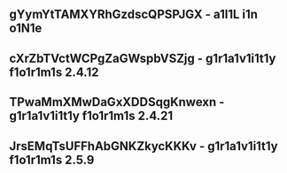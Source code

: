 ## gYymYtTAMXYRhGzdscQPSPJGX - a1l1L i1n o1N1e
## cXrZbTVctWCPgZaGWspbVSZjg - g1r1a1v1i1t1y f1o1r1m1s 2.4.12
## TPwaMmXMwDaGxXDDSqgKnwexn - g1r1a1v1i1t1y f1o1r1m1s 2.4.21
## JrsEMqTsUFFhAbGNKZkycKKKv - g1r1a1v1i1t1y f1o1r1m1s 2.5.9
